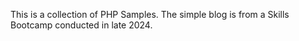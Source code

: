 This is a collection of PHP Samples. 
The simple blog is from a Skills Bootcamp conducted in late 2024.
